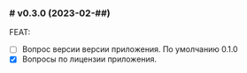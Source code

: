 ### # v0.3.0 (2023-02-##)

FEAT:

- [ ] Вопрос версии версии приложения. По умолчанию 0.1.0
- [x] Вопросы по лицензии приложения.
